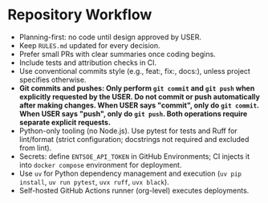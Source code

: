 # Repository Workflow

- Planning-first: no code until design approved by USER.
- Keep `RULES.md` updated for every decision.
- Prefer small PRs with clear summaries once coding begins.
- Include tests and attribution checks in CI.
- Use conventional commits style (e.g., feat:, fix:, docs:), unless project specifies otherwise.
- **Git commits and pushes: Only perform `git commit` and `git push` when explicitly requested by the USER. Do not commit or push automatically after making changes. When USER says "commit", only do `git commit`. When USER says "push", only do `git push`. Both operations require separate explicit requests.**
- Python-only tooling (no Node.js). Use pytest for tests and Ruff for lint/format (strict configuration; docstrings not required and excluded from lint).
 - Secrets: define `ENTSOE_API_TOKEN` in GitHub Environments; CI injects it into `docker compose` environment for deployment.
 - Use `uv` for Python dependency management and execution (`uv pip install`, `uv run pytest`, `uvx ruff`, `uvx black`).
 - Self-hosted GitHub Actions runner (org-level) executes deployments.
